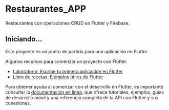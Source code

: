 # Restaurantes_APP

Restaurantes con operaciones CRUD en Flutter y Firebase.

## Iniciando...

Este proyecto es un punto de partida para una aplicación en Flutter.

Algunos recursos para comenzar un proyecto con Flutter:

- [Laboratorio: Escribe tu primera aplicación en Flutter](https://docs.flutter.dev/get-started/codelab)
- [Libro de recetas: Ejemplos útiles de Flutter](https://docs.flutter.dev/cookbook)

Para obtener ayuda al comenzar con el desarrollo en Flutter, es importante consultar la
[documentación en línea](https://docs.flutter.dev/), que ofrece tutoriales,
ejemplos, guías de desarrollo móvil y una referencia completa de la API con Flutter y sus conexiones.
